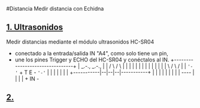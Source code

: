#Distancia
    Medir distancia con Echidna

## [1. Ultrasonidos](https://github.com/EchidnaShield/Recursos/blob/master/Didactica/Actividades_IDE_Arduino/Distancia/UltraSon/UltraSon.ino)
   Medir distancias mediante el módulo ultrasonidos HC-SR04
 -  conectado a la entrada/salida IN "A4", como solo tiene un pin,
 -  une los pines Trigger y ECHO del HC-SR04 y conéctalos al IN.
  +--------------------------------+
  |     _.-.,            _.-.,     |
  |    /     \          /     \    |
  |   |       |        |       |   |
  |   |       |        |       |   |
  |    \     /          \     /    |
  |     `'-'` +  T  E  - `'-'`     |
  |           |  |  |  |           |
  +-----------|--|--|--|-----------+
              |  |  |  |
              |  |  |  |
              |  ----  |
              |   |    |
              +   IN   -


## [2. ]()

